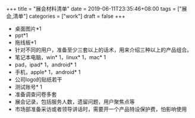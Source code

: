 +++
title = "展会材料清单"
date = 2019-06-11T23:35:46+08:00
tags = ["展会,清单"]
categories = ["work"]
draft = false
+++
 
- 桌面图片*1
- ppt*1
- 拖线板*1
- 针对不同的用户，准备至少三套以上的话术，用来介绍三种以上的产品组合。
- 笔记本电脑，win* 1，linux* 1，mac* 1
- pad，ipad* 1，android* 1
- 手机，apple* 1，android* 1
- 公司logo的贴纸若干
- 测试账号* 1
- 准备调查问卷多套
- 展会记录，包括服务人数，遗留问题，用户聚焦点等
- 市场部准备采访或者领导讲话时，需要开一个产品特设保护费，怕影响使用